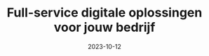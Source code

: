 ---
title: "Full-service digitale oplossingen voor jouw bedrijf"
type: "index"
date: 2023-10-12
lastmod: 2023-10-15
description: "Welkom bij dé plek voor innovatieve webdesign, SEO, en marketing oplossingen. Ontdek hoe wij jouw online aanwezigheid naar een hoger niveau tillen."
image: "/images/raket-webreaktor-site.png"
---